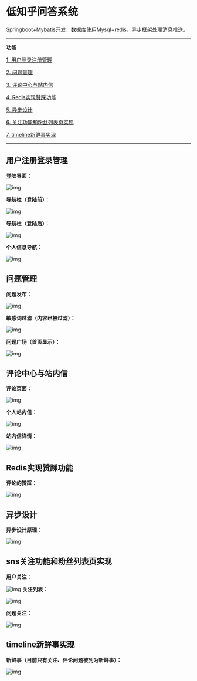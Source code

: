 # 低知乎问答系统

Springboot+Mybatis开发，数据库使用Mysql+redis，异步框架处理消息推送。

***

**功能**

[1. 用户登录注册管理](#用户注册登录管理)

[2. 问题管理](#问题管理)

[3. 评论中心与站内信](#评论中心与站内信)

[4. Redis实现赞踩功能](#Redis实现赞踩功能)

[5. 异步设计](#异步设计)

[6. 关注功能和粉丝列表页实现](#关注功能和粉丝列表页实现)

[7. timeline新鲜事实现](#timeline新鲜事实现)

***

## 用户注册登录管理

**登陆界面：**

![img](https://github.com/HusterHaoYoung/Zhihu-Imitation/tree/master/src/main/resources/static/images/img/log.png)

**导航栏（登陆前）：**

![img](https://github.com/HusterHaoYoung/Zhihu-Imitation/tree/master/src/main/resources/static/images/img/navigator1.png)

**导航栏（登陆后）：**

![img](https://github.com/HusterHaoYoung/Zhihu-Imitation/tree/master/src/main/resources/static/images/img/navigator2.png)

**个人信息导航：**

![img](https://github.com/HusterHaoYoung/Zhihu-Imitation/tree/master/src/main/resources/static/images/img/navigator3.png)

## 问题管理

**问题发布：**

![img](https://github.com/HusterHaoYoung/Zhihu-Imitation/tree/master/src/main/resources/static/images/img/question.png)

**敏感词过滤（内容已被过滤）：**

![img](https://github.com/HusterHaoYoung/Zhihu-Imitation/tree/master/src/main/resources/static/images/img/sensitive.png)

**问题广场（首页显示）：**

![img](https://github.com/HusterHaoYoung/Zhihu-Imitation/tree/master/src/main/resources/static/images/img/page.png)

## 评论中心与站内信

**评论页面：**

![img](https://github.com/HusterHaoYoung/Zhihu-Imitation/tree/master/src/main/resources/static/images/img/comment.png)

**个人站内信：**

![img](https://github.com/HusterHaoYoung/Zhihu-Imitation/tree/master/src/main/resources/static/images/img/message.png)

**站内信详情：**

![img](https://github.com/HusterHaoYoung/Zhihu-Imitation/tree/master/src/main/resources/static/images/img/message1.png)

## Redis实现赞踩功能

**评论的赞踩：**

![img](https://github.com/HusterHaoYoung/Zhihu-Imitation/tree/master/src/main/resources/static/images/img/like.png)

## 异步设计

**异步设计原理：**

![img](https://github.com/HusterHaoYoung/Zhihu-Imitation/tree/master/src/main/resources/static/images/img/asynchronous.jpg)

## sns关注功能和粉丝列表页实现

**用户关注：**

![img](https://github.com/HusterHaoYoung/Zhihu-Imitation/tree/master/src/main/resources/static/images/img/profile.png)
**关注列表：**

![img](https://github.com/HusterHaoYoung/Zhihu-Imitation/tree/master/src/main/resources/static/images/img/follow.png)

**问题关注：**

![img](https://github.com/HusterHaoYoung/Zhihu-Imitation/tree/master/src/main/resources/static/images/img/followQuestion.png)

## timeline新鲜事实现

**新鲜事（目前只有关注、评论问题被列为新鲜事）：**

![img](https://github.com/HusterHaoYoung/Zhihu-Imitation/tree/master/src/main/resources/static/images/img/feed.png)
